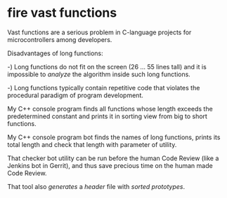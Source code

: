 # fire vast functions


Vast functions are a serious problem in C-language projects for microcontrollers among developers.

Disadvantages of long functions:

-) Long functions do not fit on the screen (26 ... 55 lines tall) and it is impossible to *analyze* the algorithm inside such long functions.

-) Long functions typically contain repetitive code that violates the procedural paradigm of program development.

My C++ console program finds all functions whose length exceeds the predetermined constant and prints it in sorting view from big to short functions.

My C++ console program bot finds the names of long functions, prints its total length and check that length with parameter of utility.


That checker bot utility can be run before the human Code Review (like a Jenkins bot in Gerrit), and thus save precious time on the human made Code Review.
 
That tool also *generates* a *header* file with *sorted prototypes*.
